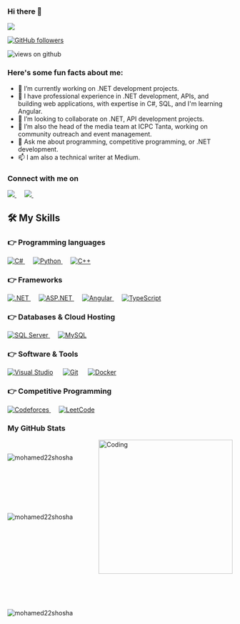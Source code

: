 ### Hi there 👋

<img src="https://profile-counter.glitch.me/mohamed22shosha/count.svg">

[![GitHub followers](https://img.shields.io/github/followers/mohamed22shosha.svg?style=social&label=Followers)](https://github.com/mohamed22shosha?tab=followers)



<img src="https://komarev.com/ghpvc/?username=mohamed22shosha&label=Views&color=brightgreen&style=flat-square" alt="views on github" />

<h3> Here's some fun facts about me: </h3>

- 🔭 I’m currently working on .NET development projects.
- 🌱 I have professional experience in .NET development, APIs, and building web applications, with expertise in C#, SQL, and I'm learning Angular.
- 👯 I’m looking to collaborate on .NET, API development projects.
- 🤔 I’m also the head of the media team at ICPC Tanta, working on community outreach and event management.
- 💬 Ask me about programming, competitive programming, or .NET development.
- 📫 I am also a technical writer at Medium.

<h3>Connect with me on</h3>
<p>
  <a target="_blank" href="https://www.linkedin.com/in/mohamed-shosha">
    <img src="https://img.shields.io/badge/-LinkedIn-0077B5?style=for-the-badge&logo=Linkedin&logoColor=white">
  </a>
  &emsp;
  <a target="_blank" href="mailto:shoshamohamed313@gmail.com">
    <img src="https://img.shields.io/badge/-Gmail-D14836?style=for-the-badge&logo=Gmail&logoColor=white">
  </a>
  &emsp;
</p>


## 🛠️ My Skills

### 👉 Programming languages
<p align="left"> 
  <a href="https://learn.microsoft.com/en-us/dotnet/csharp/">
    <img alt="C#" src="https://img.shields.io/badge/C%23-239120?style=for-the-badge&logo=c-sharp&logoColor=white"/>
  </a>
  &emsp;
  <a href="https://www.python.org/">
    <img alt="Python" src="https://img.shields.io/badge/Python-FFD43B?style=for-the-badge&logo=python&logoColor=darkgreen"/>
  </a>
  &emsp;
  <a href="https://en.cppreference.com/w/">
    <img alt="C++" src="https://img.shields.io/badge/C%2B%2B-00599C?style=for-the-badge&logo=cplusplus&logoColor=white"/>
  </a>
</p>

### 👉 Frameworks
<p align="left"> 
  <a href="https://dotnet.microsoft.com/">
    <img alt=".NET" src="https://img.shields.io/badge/.NET-512BD4?style=for-the-badge&logo=.net&logoColor=white">
  </a>
  &emsp; 
  <a href="https://www.asp.net/">
    <img alt="ASP.NET" src="https://img.shields.io/badge/ASP.NET-5C2D91?style=for-the-badge&logo=aspdotnet&logoColor=white">
  </a>
  &emsp;
  <a href="https://angular.io/">
    <img alt="Angular" src="https://img.shields.io/badge/Angular-DD0031?style=for-the-badge&logo=angular&logoColor=white">
  </a>
  &emsp;
  <a href="https://www.typescriptlang.org/">
    <img alt="TypeScript" src="https://img.shields.io/badge/TypeScript-007ACC?style=for-the-badge&logo=typescript&logoColor=white">
  </a>
</p>

### 👉 Databases & Cloud Hosting
<p align="left">
  <a href="https://www.microsoft.com/en-us/sql-server">
    <img alt="SQL Server" src="https://upload.wikimedia.org/wikipedia/commons/thumb/2/29/Microsoft_SQL_Server_logo.svg/1200px-Microsoft_SQL_Server_logo.svg.png">
  </a>
  &emsp;
  <a href="https://www.mysql.com/"><img alt="MySQL" src="https://img.shields.io/badge/MySQL-00000F?style=for-the-badge&logo=mysql&logoColor=white"></a>
</p>

### 👉 Software & Tools
<p>
  <a href="#"><img alt="Visual Studio" src="https://img.shields.io/badge/Visual_Studio-5C2D91?style=for-the-badge&logo=visual%20studio&logoColor=white"></a>
  &emsp;
  <a href="#"><img alt="Git" src="https://img.shields.io/badge/Git-F05032?style=for-the-badge&logo=git&logoColor=white"></a>
  &emsp;
  <a href="#"><img alt="Docker" src="https://img.shields.io/badge/Docker-2CA5E0?style=for-the-badge&logo=docker&logoColor=white"></a>
</p>

### 👉 Competitive Programming
<p align="left">
  <a href="https://codeforces.com/profile/Mohamed_Shosha">
    <img alt="Codeforces" src="https://img.shields.io/badge/Codeforces-1F8ACB?style=for-the-badge&logo=codeforces&logoColor=white">
  </a>
  &emsp;
  <a href="https://leetcode.com/Mohamed_shosha/">
    <img alt="LeetCode" src="https://img.shields.io/badge/LeetCode-FFA116?style=for-the-badge&logo=leetcode&logoColor=black">
  </a>
</p>

<h3>My GitHub Stats</h3> <img align="right" alt="Coding" width="300" src="https://cdn.dribbble.com/users/1277312/screenshots/14733298/media/39b1045e593737587dd60e42c8422d1f.gif" > <br> <p><img align="left" src="https://github-readme-stats.vercel.app/api/top-langs?username=mohamed22shosha&show_icons=true&theme=dark&locale=en&layout=compact" alt="mohamed22shosha" /></p>
<br><br><br><br><br><br><br>

<p>&nbsp;<img align="left" src="https://github-readme-stats.vercel.app/api?username=mohamed22shosha&show_icons=true&theme=dark&locale=en" alt="mohamed22shosha" /></p> <br><br><br><br><br><br><br><br><br><br> <p><img align="left" src="https://github-readme-streak-stats.herokuapp.com/?user=mohamed22shosha&theme=dark" alt="mohamed22shosha" /></p> 

